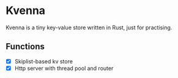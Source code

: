 # Kvenna
Kvenna is a tiny key-value store written in Rust, just for practising.

## Functions

+ [x] Skiplist-based kv store
+ [x] Http server with thread pool and router
